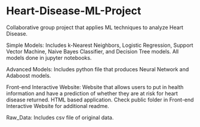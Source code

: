 # Heart-Disease-ML-Project
Collaborative group project that applies ML techniques to analyze Heart Disease.

Simple Models: Includes k-Nearest Neighbors, Logistic Regression, Support Vector Machine, Naive Bayes Classifier, and Decision Tree models. All models done in jupyter notebooks.

Advanced Models: Includes python file that produces Neural Network and Adaboost models.

Front-end Interactive Website: Website that allows users to put in health information and have a prediction of whether they are at risk for heart disease returned. HTML based application. Check public folder in Front-end Interactive Website for additional readme.

Raw_Data: Includes csv file of original data.
